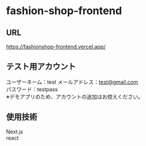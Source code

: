 ﻿# fashion-shop-frontend
 
 ## URL
 
 https://fashionshop-frontend.vercel.app/
 
 ## テスト用アカウント
 
ユーザーネーム：test 
メールアドレス：test@gmail.com  
パスワード：testpass  
※デモアプリのため、アカウントの追加はお控えください。


## 使用技術

Next.js  
react   
